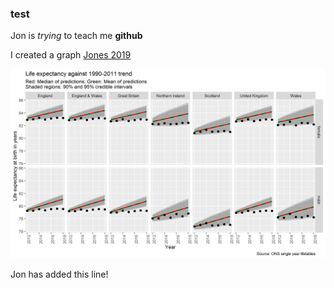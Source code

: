 ### test

Jon is *trying* to teach me **github**

I created a graph [Jones 2019](https://academic.oup.com/ije/article/42/4/1164/658892) 

![link to Jon's projections](https://github.com/JonMinton/bayes_factor_slowdown/blob/master/figures/allnations_ons_projections.png) 

Jon has added this line!
